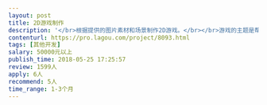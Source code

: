 ```yaml
---                
layout: post       
title: 2D游戏制作           
description: '</br>根据提供的图片素材和场景制作2D游戏。</br></br>游戏的主题是帮助3 ~ 12岁的孩子学习数学思维，属于教育类游戏。</br></br>详细需求需要讨论交流。</br>'     
contenturl: https://pro.lagou.com/project/8093.html      
tags: [其他开发]            
salary: 50000元以上          
publish_time: 2018-05-25 17:25:57         
review: 1599人                   
apply: 6人                   
recommend: 5人                   
time_range: 1-3个月              
---                 
```

